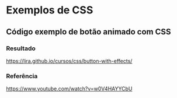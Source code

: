 # Exemplos de CSS

## Código exemplo de botão animado com CSS

### Resultado

<https://lira.github.io/cursos/css/button-with-effects/>

### Referência

<https://www.youtube.com/watch?v=w0V4HAYYCbU>